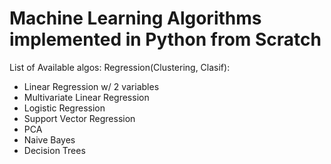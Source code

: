 # Machine Learning Algorithms implemented in Python from Scratch
List of Available algos:
Regression(Clustering, Clasif):
- Linear Regression w/ 2 variables
- Multivariate Linear Regression
- Logistic Regression
- Support Vector Regression
- PCA
- Naive Bayes
- Decision Trees
